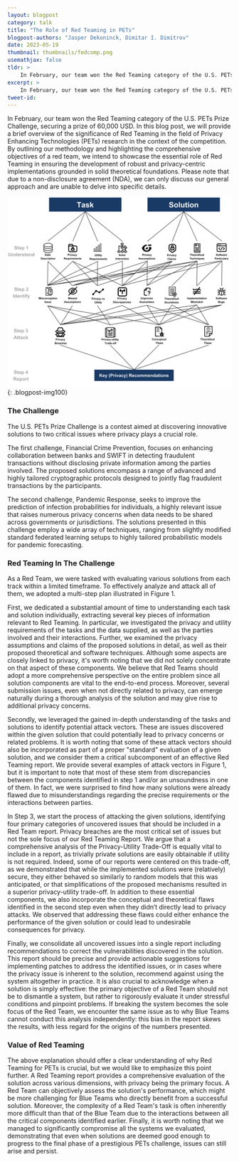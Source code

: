 ```yaml
---
layout: blogpost
category: talk
title: "The Role of Red Teaming in PETs"
blogpost-authors: "Jasper Dekoninck, Dimitar I. Dimitrov" 
date: 2023-05-19
thumbnail: thumbnails/fedcomp.png
usemathjax: false
tldr: >
    In February, our team won the Red Teaming category of the U.S. PETs Prize Challenge, securing a prize of 60,000 USD. In this blog post, we will provide a brief overview of the significance of Red Teaming in the field of Privacy Enhancing Technologies (PETs) research in the context of the competition. By outlining our methodology and highlighting the comprehensive objectives of a red team, we intend to showcase the essential role of Red Teaming in ensuring the development of robust and privacy-centric implementations grounded in solid theoretical foundations. We empahsize that we managed to significantly compromise all the systems we evaluated, demonstrating that even when solutions are deemed good enough to progress to the final phase of a prestigious PETs challenge, issues can still arise and persist.
excerpt: >
    In February, our team won the Red Teaming category of the U.S. PETs Prize Challenge, securing a prize of 60,000 USD. In this blog post, we will provide a brief overview of the significance of Red Teaming in the field of Privacy Enhancing Technologies (PETs) research in the context of the competition.
tweet-id:
---
```


In February, our team won the Red Teaming category of the U.S. PETs Prize Challenge, securing a prize of 60,000 USD. In this blog post, we will provide a brief overview of the significance of Red Teaming in the field of Privacy Enhancing Technologies (PETs) research in the context of the competition. By outlining our methodology and highlighting the comprehensive objectives of a red team, we intend to showcase the essential role of Red Teaming in ensuring the development of robust and privacy-centric implementations grounded in solid theoretical foundations. Please note that due to a non-disclosure agreement (NDA), we can only discuss our general approach and are unable to delve into specific details.

![Overview of Our Solution](/assets/blog/fedcomp/fedcomp_overview.png){: .blogpost-img100}

### The Challenge
The U.S. PETs Prize Challenge is a contest aimed at discovering innovative solutions to two critical issues where privacy plays a crucial role.

The first challenge, Financial Crime Prevention, focuses on enhancing collaboration between banks and SWIFT in detecting fraudulent transactions without disclosing private information among the parties involved. The proposed solutions encompass a range of advanced and highly tailored cryptographic protocols designed to jointly flag fraudulent transactions by the participants.

The second challenge, Pandemic Response, seeks to improve the prediction of infection probabilities for individuals, a highly relevant issue that raises numerous privacy concerns when data needs to be shared across governments or jurisdictions. The solutions presented in this challenge employ a wide array of techniques, ranging from slightly modified standard federated learning setups to highly tailored probabilistic models for pandemic forecasting.



### Red Teaming In The Challenge
As a Red Team, we were tasked with evaluating various solutions from each track within a limited timeframe. To effectively analyze and attack all of them, we adopted a multi-step plan illustrated in Figure 1.

First, we dedicated a substantial amount of time to understanding each task and solution individually, extracting several key pieces of information relevant to Red Teaming.
In particular, we investigated the privacy and utility requirements of the tasks and the data supplied, as well as the parties involved and their interactions. Further, we examined the privacy assumptions and claims of the proposed solutions in detail, as well as their proposed theoretical and software techniques. Although some aspects are closely linked to privacy, it's worth noting that we did not solely concentrate on that aspect of these components. We believe that Red Teams should adopt a more comprehensive perspective on the entire problem since all solution components are vital to the end-to-end process. Moreover, several submission issues, even when not directly related to privacy, can emerge naturally during a thorough analysis of the solution and may give rise to additional privacy concerns.

Secondly, we leveraged the gained in-depth understanding of the tasks and solutions to identify potential attack vectors. These are issues discovered within the given solution that could potentially lead to privacy concerns or related problems. It is worth noting that some of these attack vectors should also be incorporated as part of a proper "standard" evaluation of a given solution, and we consider them a critical subcomponent of an effective Red Teaming report. We provide several examples of attack vectors in Figure 1, but it is important to note that most of these stem from discrepancies between the components identified in step 1 and/or an unsoundness in one of them. In fact, we were surprised to find how many solutions were already flawed due to misunderstandings regarding the precise requirements or the interactions between parties.

In Step 3, we start the process of attacking the given solutions, identifying four primary categories of uncovered issues that should be included in a Red Team report. Privacy breaches are the most critical set of issues but not the sole focus of our Red Teaming Report. We argue that a comprehensive analysis of the Privacy-Utility Trade-Off is equally vital to include in a report, as trivially private solutions are easily obtainable if utility is not required. Indeed, some of our reports were centered on this trade-off, as we demonstrated that while the implemented solutions were (relatively) secure, they either behaved so similarly to random models that this was anticipated, or that simplifications of the proposed mechanisms resulted in a superior privacy-utility trade-off. In addition to these essential components, we also incorporate the conceptual and theoretical flaws identified in the second step even when they didn’t directly lead to privacy attacks. We observed that addressing these flaws could either enhance the performance of the given solution or could lead to undesirable consequences for privacy.

Finally, we consolidate all uncovered issues into a single report including recommendations to correct the vulnerabilities discovered in the solution. This report should be precise and provide actionable suggestions for implementing patches to address the identified issues, or in cases where the privacy issue is inherent to the solution, recommend against using the system altogether in practice. It is also crucial to acknowledge when a solution is simply effective: the primary objective of a Red Team should not be to dismantle a system, but rather to rigorously evaluate it under stressful conditions and pinpoint problems. If breaking the system becomes the sole focus of the Red Team, we encounter the same issue as to why Blue Teams cannot conduct this analysis independently: this bias in the report skews the results, with less regard for the origins of the numbers presented.

### Value of Red Teaming
The above explanation should offer a clear understanding of why Red Teaming for PETs is crucial, but we would like to emphasize this point further. A Red Teaming report provides a comprehensive evaluation of the solution across various dimensions, with privacy being the primary focus. A Red Team can objectively assess the solution's performance, which might be more challenging for Blue Teams who directly benefit from a successful solution. Moreover, the complexity of a Red Team's task is often inherently more difficult than that of the Blue Team due to the interactions between all the critical components identified earlier. Finally, it is worth noting that we managed to significantly compromise all the systems we evaluated, demonstrating that even when solutions are deemed good enough to progress to the final phase of a prestigious PETs challenge, issues can still arise and persist.

